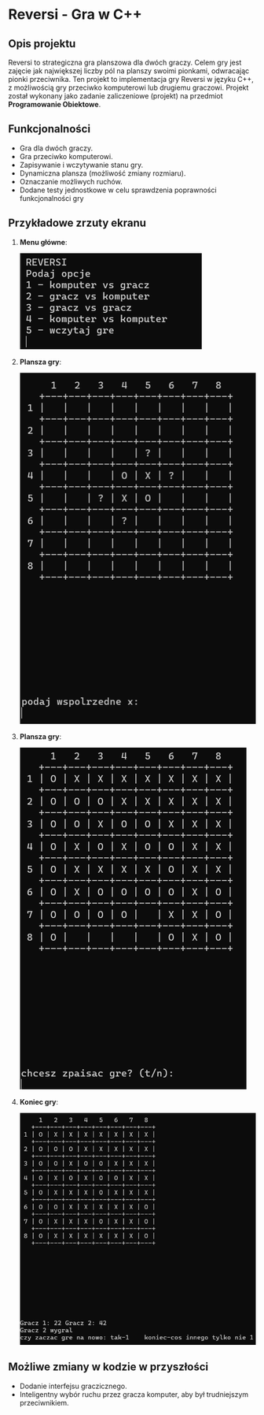 # Reversi - Gra w C++

## Opis projektu
Reversi to strategiczna gra planszowa dla dwóch graczy. Celem gry jest zajęcie jak największej liczby pól na planszy swoimi pionkami, odwracając pionki przeciwnika. Ten projekt to implementacja gry Reversi w języku C++, z możliwością gry przeciwko komputerowi lub drugiemu graczowi. Projekt został wykonany jako zadanie zaliczeniowe (projekt) na przedmiot **Programowanie Obiektowe**.

## Funkcjonalności
- Gra dla dwóch graczy.
- Gra przeciwko komputerowi.
- Zapisywanie i wczytywanie stanu gry.
- Dynamiczna plansza (możliwość zmiany rozmiaru).
- Oznaczanie możliwych ruchów.
- Dodane testy jednostkowe w celu sprawdzenia poprawności funkcjonalności gry

## Przykładowe zrzuty ekranu
1. **Menu główne**:
   
   ![Menu główne](./zdj/menu.png)
2. **Plansza gry**:

   ![Plansza gry](./zdj/gra1.png)

3. **Plansza gry**:

   ![Plansza gry](./zdj/gra2.png)

4. **Koniec gry**:

   ![Koniec gry](./zdj/koniec.png)

## Możliwe zmiany w kodzie w przyszłości

- Dodanie interfejsu graczicznego.
- Inteligentny wybór ruchu przez gracza komputer, aby był trudniejszym przeciwnikiem.
